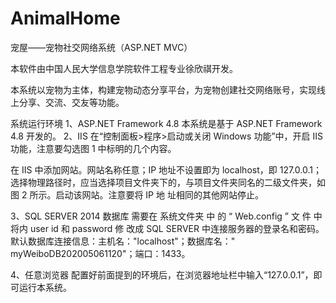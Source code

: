 # AnimalHome
宠屋——宠物社交网络系统（ASP.NET MVC）

本软件由中国人民大学信息学院软件工程专业徐欣祺开发。 

本系统以宠物为主体，构建宠物动态分享平台，为宠物创建社交网络账号，实现线上分享、交流、交友等功能。 

系统运行环境 
1、ASP.NET Framework 4.8 
  本系统是基于 ASP.NET Framework 4.8 开发的。 
2、IIS 
  在“控制面板>程序>启动或关闭 Windows 功能”中，开启 IIS 功能，注意要勾选图 1 中标明的几个内容。 

  在 IIS 中添加网站。网站名称任意；IP 地址不设置即为 localhost，即 127.0.0.1；选择物理路径时，应当选择项目文件夹下的，与项目文件夹同名的二级文件夹，如图 2 所示。启动该网站。注意要将 IP 地
址相同的其他网站停止。

3、SQL SERVER 2014 数据库 
  需要在 系统文件夹 中 的 “ Web.config ” 文 件 中 将<connectionStrings></connectionStrings>内 user id 和 password 修
改成 SQL SERVER 中连接服务器的登录名和密码。默认数据库连接信息：主机名："localhost"；数据库名：" myWeiboDB202005061120"；端口：1433。 

4、任意浏览器 
  配置好前面提到的环境后，在浏览器地址栏中输入“127.0.0.1”，即可运行本系统。 

